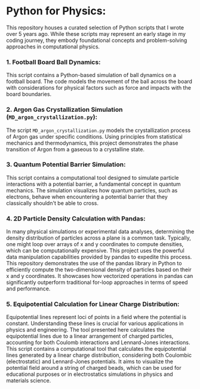 # Python for Physics: 

This repository houses a curated selection of Python scripts that I wrote over 5 years ago. While these scripts may represent an early stage in my coding journey, they embody foundational concepts and problem-solving approaches in computational physics. 

### 1. Football Board Ball Dynamics:
This script contains a Python-based simulation of ball dynamics on a football board. The code models the movement of the ball across the board with considerations for physical factors such as force and impacts with the board boundaries.

### 2. Argon Gas Crystallization Simulation (`MD_argon_crystallization.py`):
The script `MD_argon_crystallization.py` models the crystallization process of Argon gas under specific conditions. Using principles from statistical mechanics and thermodynamics, this project demonstrates the phase transition of Argon from a gaseous to a crystalline state.

### 3. Quantum Potential Barrier Simulation:
This script contains a computational tool designed to simulate particle interactions with a potential barrier, a fundamental concept in quantum mechanics. The simulation visualizes how quantum particles, such as electrons, behave when encountering a potential barrier that they classically shouldn't be able to cross.

### 4. 2D Particle Density Calculation with Pandas:
In many physical simulations or experimental data analyses, determining the density distribution of particles across a plane is a common task. Typically, one might loop over arrays of x and y coordinates to compute densities, which can be computationally expensive. This project uses the powerful data manipulation capabilities provided by pandas to expedite this process.
This repository demonstrates the use of the pandas library in Python to efficiently compute the two-dimensional density of particles based on their x and y coordinates. It showcases how vectorized operations in pandas can significantly outperform traditional for-loop approaches in terms of speed and performance.

### 5. Equipotential Calculation for Linear Charge Distribution:
Equipotential lines represent loci of points in a field where the potential is constant. Understanding these lines is crucial for various applications in physics and engineering. The tool presented here calculates the equipotential lines due to a linear arrangement of charged particles, accounting for both Coulomb interactions and Lennard-Jones interactions.
This script contains a computational tool that calculates the equipotential lines generated by a linear charge distribution, considering both Coulombic (electrostatic) and Lennard-Jones potentials. It aims to visualize the potential field around a string of charged beads, which can be used for educational purposes or in electrostatics simulations in physics and materials science.
